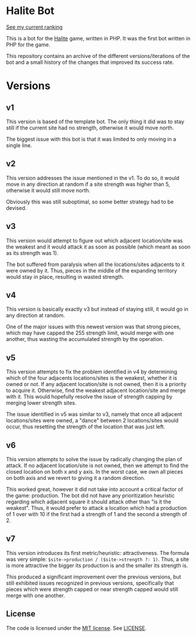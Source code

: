 # Halite Bot

[See my current ranking](https://halite.io/user.php?userID=3128)

This is a bot for the [Halite](https://halite.io/) game, written in PHP. It was the first bot written in PHP for the game.

This repository contains an archive of the different versions/iterations of the bot and a small history of the changes that improved its success rate.

# Versions
## v1
This version is based of the template bot. The only thing it did was to stay still if the current site had no strength, otherwise it would move north.

The biggest issue with this bot is that it was limited to only moving in a single line.

## v2
This version addresses the issue mentioned in the v1. To do so, it would move in any direction at random if a site strength was higher than 5, otherwise it would still move north.

Obviously this was still suboptimal, so some better strategy had to be devised.

## v3
This version would attempt to figure out which adjacent location/site was the weakest and it would attack it as soon as possible (which meant as soon as its strength was 1).

The bot suffered from paralysis when all the locations/sites adjacents to it were owned by it. Thus, pieces in the middle of the expanding territory would stay in place, resulting in wasted strength.

## v4
This version is basically exactly v3 but instead of staying still, it would go in any direction at random.

One of the major issues with this newest version was that strong pieces, which may have capped the 255 strength limit, would merge with one another, thus wasting the accumulated strength by the operation.

## v5
This version attempts to fix the problem identified in v4 by determining which of the four adjacents locations/sites is the weakest, whether it is owned or not. If any adjacent location/site is not owned, then it is a priority to acquire it. Otherwise, find the weakest adjacent location/site and merge with it. This would hopefully resolve the issue of strength capping by merging lower strength sites.

The issue identified in v5 was similar to v3, namely that once all adjacent locations/sites were owned, a "dance" between 2 locations/sites would occur, thus resetting the strength of the location that was just left.

## v6
This version attempts to solve the issue by radically changing the plan of attack. If no adjacent location/site is not owned, then we attempt to find the closed location on both x and y axis. In the worst case, we own all pieces on both axis and we revert to giving it a random direction.

This worked great, however it did not take into account a critical factor of the game: production. The bot did not have any prioritization heuristic regarding which adjacent square it should attack other than "is it the weakest". Thus, it would prefer to attack a location which had a production of 1 over with 10 if the first had a strength of 1 and the second a strength of 2.

## v7
This version introduces its first metric/heuristic: attractiveness. The formula was very simple: `$site->production / ($site->strength ?: 1)`. Thus, a site is more attractive the bigger its production is and the smaller its strength is.

This produced a significant improvement over the previous versions, but still exhibited issues recognized in previous versions, specifically that pieces which were strength capped or near strength capped would still merge with one another.

## License

The code is licensed under the [MIT license](http://choosealicense.com/licenses/mit/). See [LICENSE](LICENSE).